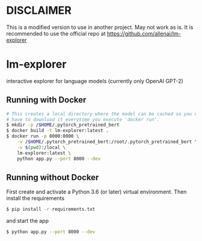 # DISCLAIMER
This is a modified version to use in another project. May not work as is. It is recommended to use the official repo at https://github.com/allenai/lm-explorer

# lm-explorer
interactive explorer for language models (currently only OpenAI GPT-2)

## Running with Docker

```bash
# This creates a local directory where the model can be cached so you don't
# have to download it everytime you execute 'docker run'.
$ mkdir -p /$HOME/.pytorch_pretrained_bert
$ docker build -t lm-explorer:latest .
$ docker run -p 8000:8000 \
    -v /$HOME/.pytorch_pretrained_bert:/root/.pytorch_pretrained_bert \
    -v $(pwd):/local \
    lm-explorer:latest \
    python app.py --port 8000 --dev
```

## Running without Docker

First create and activate a Python 3.6 (or later) virtual environment. Then install the requirements

```bash
$ pip install -r requirements.txt
```

and start the app

```bash
$ python app.py --port 8000 --dev
```
